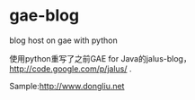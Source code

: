 gae-blog
========

blog host on gae with python

使用python重写了之前GAE for Java的jalus-blog，http://code.google.com/p/jalus/ .

Sample:http://www.dongliu.net
